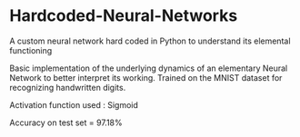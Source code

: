 # Hardcoded-Neural-Networks
A custom neural network hard coded in Python to understand its elemental functioning 

Basic implementation of the underlying dynamics of an elementary Neural Network to better interpret its working. Trained on the MNIST dataset for recognizing handwritten digits. 

Activation function used : Sigmoid 

Accuracy on test set = 97.18%

